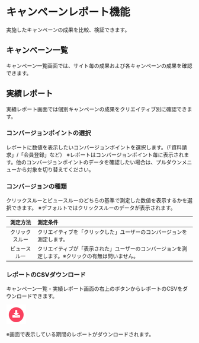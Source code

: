 # キャンペーンレポート機能

実施したキャンペーンの成果を比較、検証できます。

## キャンペーン一覧
キャンペーン一覧画面では、サイト毎の成果および各キャンペーンの成果を確認できます。
## 実績レポート
実績レポート画面では個別キャンペーンの成果をクリエイティブ別に確認できます。

### コンバージョンポイントの選択
レポートに数値を表示したいコンバージョンポイントを選択します。（「資料請求」/「会員登録」など）
※レポートはコンバージョンポイント毎に表示されます。他のコンバージョンポイントのデータを確認したい場合は、プルダウンメニューから対象を切り替えてください。

### コンバージョンの種類
クリックスルーとビュースルーのどちらの基準で測定した数値を表示するかを選択できます。
※デフォルトではクリックスルーのデータが表示されます。

|測定方法| 測定条件 |
|:------:|:------|
|クリックスルー| クリエイティブを「クリックした」ユーザーのコンバージョンを測定します。 |
|ビュースルー|  クリエイティブが「表示された」ユーザーのコンバージョンを測定します。※クリックの有無は問いません。|

### レポートのCSVダウンロード
キャンペーン一覧・実績レポート画面の右上のボタンからレポートのCSVをダウンロードできます。

![画像](/ja/images/csvdl-button.PNG)

※画面で表示している期間のレポートがダウンロードされます。
